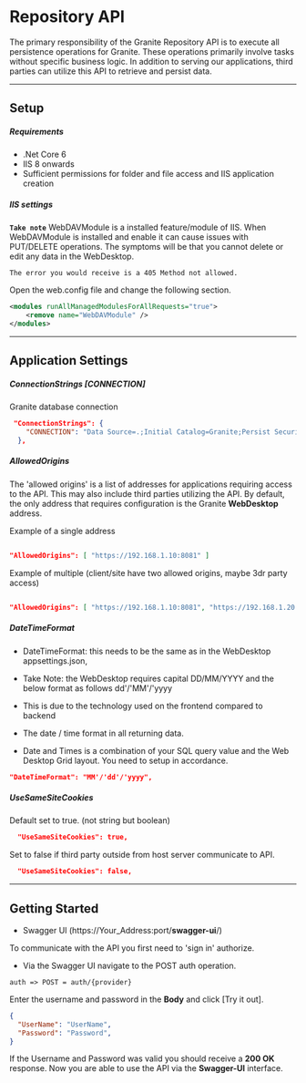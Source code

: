 ﻿# Repository API

The primary responsibility of the Granite Repository API is to execute all persistence operations for Granite. 
These operations primarily involve tasks without specific business logic. 
In addition to serving our applications, third parties can utilize this API to retrieve and persist data.

---
## Setup

##### Requirements

- .Net Core 6
- IIS 8 onwards
- Sufficient permissions for folder and file access and IIS application creation
  
##### IIS settings

**`Take note`**
WebDAVModule is a installed feature/module of IIS.
When WebDAVModule is installed and enable it can cause issues with PUT/DELETE operations.
The symptoms will be that you cannot delete or edit any data in the WebDesktop.

`The error you would receive is a 405 Method not allowed.`

Open the web.config file and change the following section.
```xml
<modules runAllManagedModulesForAllRequests="true">
    <remove name="WebDAVModule" />
</modules>
```
---

## Application Settings

##### ConnectionStrings [CONNECTION]

Granite database connection
``` json
 "ConnectionStrings": {
    "CONNECTION": "Data Source=.;Initial Catalog=Granite;Persist Security Info=True;User ID=Granite"
  },
```

##### AllowedOrigins

The 'allowed origins' is a list of addresses for applications requiring access to the API. 
This may also include third parties utilizing the API. 
By default, the only address that requires configuration is the Granite **WebDesktop** address.

Example of a single address
```json

"AllowedOrigins": [ "https://192.168.1.10:8081" ]
```
Example of multiple (client/site have two allowed origins, maybe 3dr party access)
```json

"AllowedOrigins": [ "https://192.168.1.10:8081", "https://192.168.1.20:3009" ],
```

##### DateTimeFormat

- DateTimeFormat: this needs to be the same as in the WebDesktop appsettings.json, 
- Take Note: the WebDesktop requires capital DD/MM/YYYY and the below format as follows dd'/'MM'/'yyyy
- This is due to the technology used on the frontend compared to backend

- The date / time format in all returning data.
- Date and Times is a combination of your SQL query value and the Web Desktop Grid layout. You need to setup in accordance.

```json
"DateTimeFormat": "MM'/'dd'/'yyyy",
```

##### UseSameSiteCookies

Default set to true. (not string but boolean)
```json
  "UseSameSiteCookies": true,
```
Set to false if third party outside from host server communicate to API.
```json
  "UseSameSiteCookies": false,
```

---

## Getting Started

- Swagger UI (https://Your_Address:port/**swagger-ui**/)

To communicate with the API you first need to 'sign in' authorize.

- Via the Swagger UI navigate to the POST auth operation.

```
auth => POST = auth/{provider} 
```

Enter the username and password in the **Body** and click [Try it out].

```json
{
  "UserName": "UserName",
  "Password": "Password",
}
```

If the Username and Password was valid you should receive a **200 OK** response.
Now you are able to use the API via the **Swagger-UI** interface.